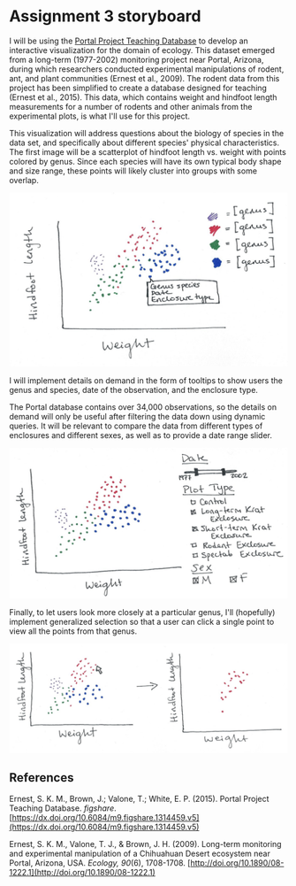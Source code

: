 # Assignment 3 storyboard

I will be using the
[Portal Project Teaching Database](https://figshare.com/articles/Portal_Project_Teaching_Database/1314459)
to develop an interactive visualization for the domain of ecology. This dataset
emerged from a long-term (1977-2002) monitoring project near Portal, Arizona,
during which researchers conducted experimental manipulations of rodent, ant,
and plant communities (Ernest et al., 2009). The rodent data from this project
has been simplified to create a database designed for teaching (Ernest et al.,
2015). This data, which contains weight and hindfoot length measurements for a
number of rodents and other animals from the experimental plots, is what I'll
use for this project.

This visualization will address questions about the biology of species in the
data set, and specifically about different species' physical characteristics.
The first image will be a scatterplot of hindfoot length vs. weight with points
colored by genus. Since each species will have its own typical body shape and
size range, these points will likely cluster into groups with some overlap.

![Scatterplot of hindfoot length vs. weight](images/storyboard-1.png)

I will implement details on demand in the form of tooltips to show users the
genus and species, date of the observation, and the enclosure type.

The Portal database contains over 34,000 observations, so the details on demand
will only be useful after filtering the data down using dynamic queries. It will
be relevant to compare the data from different types of enclosures and different
sexes, as well as to provide a date range slider.

![Filtering options](images/storyboard-2.png)

Finally, to let users look more closely at a particular genus, I'll (hopefully)
implement generalized selection so that a user can click a single point to view
all the points from that genus.

![Generalized selection](images/storyboard-3.png)

## References

Ernest, S. K. M., Brown, J.; Valone, T.; White, E. P. (2015). Portal Project Teaching Database. *figshare*. [https://dx.doi.org/10.6084/m9.figshare.1314459.v5](https://dx.doi.org/10.6084/m9.figshare.1314459.v5)

Ernest, S. K. M., Valone, T. J., & Brown, J. H. (2009). Long-term monitoring and experimental manipulation of a Chihuahuan Desert ecosystem near Portal, Arizona, USA. *Ecology, 90*(6), 1708-1708. [http://doi.org/10.1890/08-1222.1](http://doi.org/10.1890/08-1222.1)

